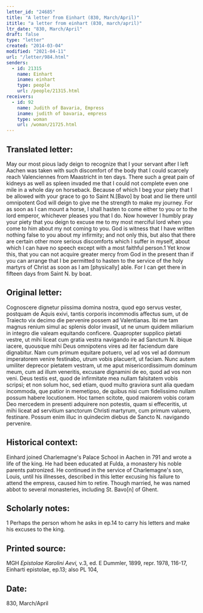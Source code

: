```yaml
---
letter_id: "24685"
title: "A letter from Einhart (830, March/April)"
ititle: "a letter from einhart (830, march/april)"
ltr_date: "830, March/April"
draft: false
type: "letter"
created: "2014-03-04"
modified: "2021-04-11"
url: "/letter/984.html"
senders:
  - id: 21315
    name: Einhart
    iname: einhart
    type: people
    url: /people/21315.html
receivers:
  - id: 92
    name: Judith of Bavaria, Empress
    iname: judith of bavaria, empress
    type: woman
    url: /woman/21725.html
---
```

<h2> Translated letter:</h2>May our most pious lady deign to recognize that I your servant after I left Aachen was taken with such discomfort of the body that I could scarcely reach Valenciennes from Maastricht in ten days.  There such a great pain of kidneys as well as spleen invaded me that I could not complete even one mile in a whole day on horseback.
Because of which I beg your piety that I be allowed with your grace to go to Saint N.[Bavo]  by boat and lie there until omnipotent God will deign to give me the strength to make my journey.  For as soon as I can mount a horse, I shall hasten to come either to you or to the lord emperor, whichever pleases you that I do.  Now however I humbly pray your piety that you deign to excuse me to my most merciful lord when you come to him about my not coming to you.  God is witness that I have written nothing false to you about my infirmity; and not only this, but also that there are certain other more serious discomforts which I suffer in myself, about which I can have no speech except with a most faithful person.1
Yet know this, that you can not acquire greater mercy from God in the present than if you can arrange that I be permitted to hasten to the service of the holy martyrs of Christ as soon as I am [physically] able.  For I can get there in fifteen days from Saint N. by boat.
<h2 class="mt-4"> Original letter:</h2>Cognoscere dignetur piissima domina nostra, quod ego servus vester, postquam de Aquis exivi, tantis corporis incommodis affectus sum, ut de Traiecto vix decimo die pervenire possem ad Valentianas.  Ibi me tam magnus renium simul ac splenis dolor invasit, ut ne unum quidem miliarium in integro die valeam equitando conficere.
Quapropter supplico pietati vestre, ut mihi liceat cum gratia vestra navigando ire ad Sanctum N. ibique iacere, quousque mihi Deus omnipotens vires ad iter faciendum dare dignabitur.  Nam cum primum equitare potuero, vel ad vos vel ad domnum imperatorem venire festinabo, utrum vobis placuerit, ut faciam.  Nunc autem umiliter deprecor pietatem vestram, ut me aput misericordissimum dominum meum, cum ad illum veneritis, excusare dignamini de eo, quod ad vos non veni.  Deus testis est, quod de infirmitate mea nullam falsitatem vobis scripsi; et non solum hoc, sed etiam, quod multo graviora sunt alia quedam incommoda, que patior in memetipso, de quibus nisi cum fidelissimo nullam possum habere locutionem.
Hoc tamen scitote, quod maiorem vobis coram Deo mercedem in presenti adquirere non potestis, quam si effeceritis, ut mihi liceat ad servitium sanctorum Christi martyrum, cum primum valuero, festinare.  Possum enim illuc in quindecim diebus de Sancto N. navigando pervenire.
<h2 class="mt-4"> Historical context:</h2>Einhard joined Charlemagne's Palace School in Aachen in 791 and wrote a life of the king.  He had been educated at Fulda, a monastery his noble parents patronized.  He continued in the service of Charlemagne's son, Louis, until his illnesses, described in this letter excusing his failure to attend the empress, caused him to retire.
Though married, he was named abbot to several monasteries, including St. Bavo[n] of Ghent.
<h2 class="mt-4"> Scholarly notes:</h2>1 Perhaps the person whom he asks in ep.14 to carry his letters and make his excuses to the king.
<h2 class="mt-4"> Printed source:</h2><p>MGH <em>Epistolae Karolini Aevi,</em> v.3, ed. E Dummler, 1899, repr. 1978, 116-17, Einharti epistolae, ep.13; also PL 104,</p><h2 class="mt-4"> Date:</h2>830, March/April